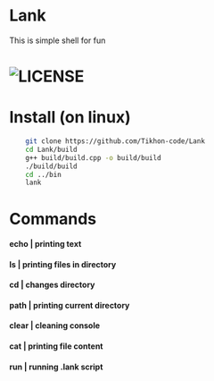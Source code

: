 # Lank
 This is simple shell for fun
# ![LICENSE](https://badgen.net/github/license/Tikhon-code/Lank/)

# Install (on linux)
```bash
    git clone https://github.com/Tikhon-code/Lank
    cd Lank/build
    g++ build/build.cpp -o build/build
    ./build/build
    cd ../bin
    lank
```

# Commands
#### echo  | printing text

#### ls    | printing files in directory

#### cd    | changes directory

#### path  | printing current directory

#### clear | cleaning console

#### cat   | printing file content

#### run   | running .lank script
